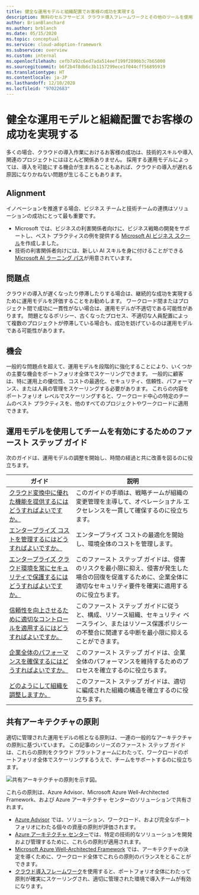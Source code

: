 ```yaml
---
title: 健全な運用モデルと組織配置でお客様の成功を実現する
description: 無料のセルフサービス クラウド導入フレームワークとその他のツールを使用して、お客様の成功を実現するクラウド導入の意思決定に役立てることができます。
author: BrianBlanchard
ms.author: brblanch
ms.date: 05/15/2020
ms.topic: conceptual
ms.service: cloud-adoption-framework
ms.subservice: overview
ms.custom: internal
ms.openlocfilehash: cefb7a92c6ed7ada514eef199f2890b3c7b65000
ms.sourcegitcommit: b6f2b4f8db6c3b1157299ece1f044cff56895919
ms.translationtype: HT
ms.contentlocale: ja-JP
ms.lasthandoff: 12/10/2020
ms.locfileid: "97022683"
---
```

# <a name="enable-customer-success-with-a-sound-operating-model-and-organizational-alignment"></a>健全な運用モデルと組織配置でお客様の成功を実現する

多くの場合、クラウドの導入作業におけるお客様の成功は、技術的スキルや導入関連のプロジェクトにはほとんど関係ありません。 採用する運用モデルによっては、導入を可能にする機会が生まれることもあれば、クラウドの導入が遅れる原因になりかねない問題が生じることもあります。

## <a name="alignment"></a>Alignment

イノベーションを推進する場合、ビジネス チームと技術チームの連携はソリューションの成功にとって最も重要です。

- Microsoft では、ビジネスの利害関係者向けに、ビジネス戦略の開発をサポートし、ベスト プラクティスの例を提供する [Microsoft AI ビジネス スクール](https://www.microsoft.com/ai/ai-business-school)を作成しました。
- 技術の利害関係者向けには、新しい AI スキルを身に付けることができる [Microsoft AI ラーニング パス](/learn/)が用意されています。

## <a name="blockers"></a>問題点

クラウドの導入が遅くなったり停滞したりする場合は、継続的な成功を実現するために運用モデルを評価することをお勧めします。 ワークロード間またはプロジェクト間で成功に一貫性がない場合は、運用モデルが不適切である可能性があります。 問題となるポリシー、古くなったプロセス、不適切な人員配置によって複数のプロジェクトが停滞している場合も、成功を妨げているのは運用モデルである可能性があります。

## <a name="opportunities"></a>機会

一般的な問題点を超えて、運用モデルを段階的に強化することにより、いくつかの主要な機会をポートフォリオ全体でスケーリングできます。 一般的に顧客は、特に運用上の優位性、コストの最適化、セキュリティ、信頼性、パフォーマンス、または人員の管理をスケーリングする必要があります。 これらの内容をポートフォリオ レベルでスケーリングすると、ワークロード中心の特定のチームのベスト プラクティスを、他のすべてのプロジェクトやワークロードに適用できます。

## <a name="get-started-guides-to-enable-teams-through-an-operating-model"></a>運用モデルを使用してチームを有効にするためのファースト ステップ ガイド

次のガイドは、運用モデルの調整を開始し、時間の経過と共に改善を図るのに役立ちます。

| ガイド                                                                                    | 説明                                                                                                                               |
|-------------------------------------------------------------------------------------|--------------------------------------------------------------------------------------------------------------------------------|
| [クラウド変換中に優れた機能を提供するにはどうすればよいですか。](./operational-excellence.md)                   | このガイドの手順は、戦略チームが組織の変更管理を主導して、オペレーショナル エクセレンスを一貫して確保するのに役立ちます。 |
| [エンタープライズ コストを管理するにはどうすればよいですか。](./manage-costs.md)                                          | エンタープライズ コストの最適化を開始し、環境全体のコストを管理します。                                                                           |
| [エンタープライズ クラウド環境を常にセキュリティで保護するにはどうすればよいですか。](./security.md)             | このファースト ステップ ガイドは、侵害のリスクを最小限に抑え、侵害が発生した場合の回復を促進するために、企業全体に適切なセキュリティ要件を確実に適用するのに役立ちます。                                       |
| [信頼性を向上させるために適切なコントロールを適用するにはどうすればよいですか。](./reliability.md)                   | このファースト ステップ ガイドに従うと、構成、リソース組織、セキュリティ ベースライン、またはリソース保護ポリシーの不整合に関連する中断を最小限に抑えることができます。 |
| [企業全体のパフォーマンスを確保するにはどうすればよいですか。](./performance.md)                               | このファースト ステップ ガイドは、企業全体のパフォーマンスを維持するためのプロセスを確立するのに役立ちます。                               |
| [どのようにして組織を調整しますか。](./org-alignment.md)                               | このファースト ステップ ガイドは、適切に編成された組織の構造を確立するのに役立ちます。                               |

## <a name="shared-architecture-principles"></a>共有アーキテクチャの原則

適切に管理された運用モデルの核となる原則は、一連の一般的なアーキテクチャの原則に基づいています。 この記事のシリーズのファースト ステップ ガイドは、これらの原則をクラウド プラットフォームにわたって、ワークロードのポートフォリオ全体でスケーリングするうえで、チームをサポートするのに役立ちます。

![共有アーキテクチャの原則を示す図。](../_images/shared-principles.png)

これらの原則は、Azure Advisor、Microsoft Azure Well-Architected Framework、および Azure アーキテクチャ センターのソリューションで共有されます。

- [Azure Advisor](/azure/advisor/advisor-overview) では、ソリューション、ワークロード、および完全なポートフォリオにわたる個々の資産の原則が評価されます。
- [Azure アーキテクチャ センター](/azure/architecture/)では、特定の技術的なソリューションを開発および管理するために、これらの原則が適用されます。
- [Microsoft Azure Well-Architected Framework](/azure/architecture/framework/) では、アーキテクチャの決定を導くために、ワークロード全体でこれらの原則のバランスをとることができます。
- [クラウド導入フレームワーク](../index.yml)を使用すると、ポートフォリオ全体にわたって原則が確実にスケーリングされ、適切に管理された環境で導入チームが有効になります。
